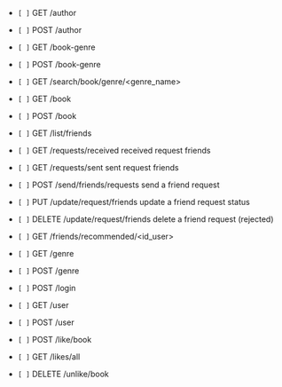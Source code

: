 - `[ ]` GET /author

- `[ ]` POST /author

- `[ ]` GET /book-genre

- `[ ]` POST /book-genre

- `[ ]` GET /search/book/genre/<genre_name>

- `[ ]` GET /book

- `[ ]` POST /book

- `[ ]` GET /list/friends

- `[ ]` GET /requests/received received request friends

- `[ ]` GET /requests/sent sent request friends

- `[ ]` POST /send/friends/requests send a friend request

- `[ ]` PUT /update/request/friends update a friend request status

- `[ ]` DELETE /update/request/friends delete a friend request (rejected)

- `[ ]` GET /friends/recommended/<id_user>

- `[ ]` GET /genre

- `[ ]` POST /genre

- `[ ]` POST /login

- `[ ]` GET /user

- `[ ]` POST /user

- `[ ]` POST /like/book

- `[ ]` GET /likes/all

- `[ ]` DELETE /unlike/book